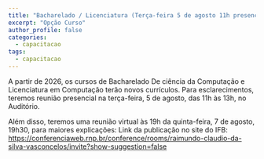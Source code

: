 ```yaml
---
title: "Bacharelado / Licenciatura (Terça-feira 5 de agosto 11h presencial Auditório / Quinta-feira remto 19h)"
excerpt: "Opção Curso"
author_profile: false
categories:
  - capacitacao
tags:
  - capacitacao
---
```

A partir de 2026, os cursos de Bacharelado De ciência da Computação e Licenciatura em Computação terão novos currículos. Para esclarecimentos, teremos reunião presencial na terça-feira, 5 de agosto, das 11h às 13h, no Auditório.

Além disso, teremos uma reunião virtual às 19h da quinta-feira, 7 de agosto, 19h30, para maiores explicações:
Link da publicação no site do IFB: 
<https://conferenciaweb.rnp.br/conference/rooms/raimundo-claudio-da-silva-vasconcelos/invite?show-suggestion=false>
